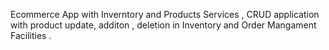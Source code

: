 Ecommerce App with Inverntory and Products Services , CRUD application with product update, additon , deletion in Inventory and Order Mangament Facilities .

